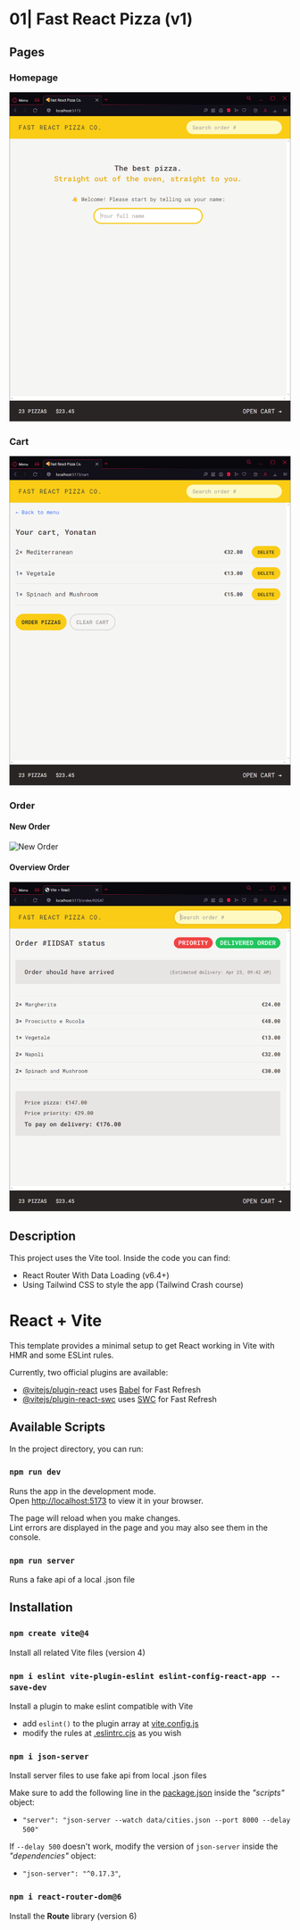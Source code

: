 # 01| Fast React Pizza (v1)

## Pages

### Homepage

![Home](./public/home.png)

### Cart

![Cart](./public/cart.png)

### Order

#### New Order

![New Order](new-order.png)

#### Overview Order

![Overview Order](./public/overview-order.png)

## Description

This project uses the Vite tool. Inside the code you can find:

- React Router With Data Loading (v6.4+)
- Using Tailwind CSS to style the app (Tailwind Crash course)

# React + Vite

This template provides a minimal setup to get React working in Vite with HMR and some ESLint rules.

Currently, two official plugins are available:

- [@vitejs/plugin-react](https://github.com/vitejs/vite-plugin-react/blob/main/packages/plugin-react/README.md) uses [Babel](https://babeljs.io/) for Fast Refresh
- [@vitejs/plugin-react-swc](https://github.com/vitejs/vite-plugin-react-swc) uses [SWC](https://swc.rs/) for Fast Refresh

## Available Scripts

In the project directory, you can run:

### `npm run dev`

Runs the app in the development mode.\
Open [http://localhost:5173](http://localhost:5173) to view it in your browser.

The page will reload when you make changes.\
Lint errors are displayed in the page and you may also see them in the console.

### `npm run server`

Runs a fake api of a local .json file

## Installation

### `npm create vite@4`

Install all related Vite files (version 4)

### `npm i eslint vite-plugin-eslint eslint-config-react-app --save-dev`

Install a plugin to make eslint compatible with Vite

- add `eslint()` to the plugin array at [vite.config.js](vite.config.js)
- modify the rules at [.eslintrc.cjs](.eslintrc.cjs) as you wish

### `npm i json-server`

Install server files to use fake api from local .json files

Make sure to add the following line in the [package.json](package.json) inside the _"scripts"_ object:

- `"server": "json-server --watch data/cities.json --port 8000 --delay 500"`

If `--delay 500` doesn't work, modify the version of `json-server` inside the _"dependencies"_ object:

- `"json-server": "^0.17.3"`,

### `npm i react-router-dom@6`

Install the **Route** library (version 6)
